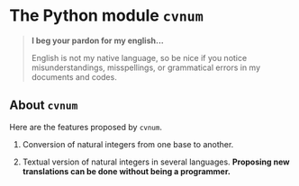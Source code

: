The Python module `cvnum`
=========================

> **I beg your pardon for my english...**
>
> English is not my native language, so be nice if you notice misunderstandings, misspellings, or grammatical errors in my documents and codes.


About `cvnum`
-------------

Here are the features proposed by `cvnum`.

   1. Conversion of natural integers from one base to another.

   1. Textual version of natural integers in several languages. **Proposing new translations can be done without being a programmer.**
<!--
   1. Conversion of textual versions of natural integers to their digital value (the translation can fixed some errors like basic mispellings).
-->
